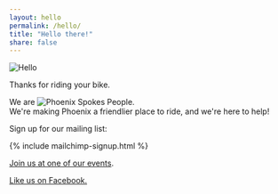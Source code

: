```yaml
---
layout: hello
permalink: /hello/
title: "Hello there!"
share: false
---
```


<img src="{{ site.url }}/images/hello.svg" alt="Hello"/>

Thanks for riding your bike.

<p>
  We are
  <img src="{{ site.url }}/images/logo-inline.png" alt="Phoenix Spokes People" class="logo-inline"/>.
  <br />
  We're making Phoenix a friendlier place to ride, and we're here to help!
</p>


Sign up for our mailing list:

{% include mailchimp-signup.html %}

<a href="/events">Join us at one of our events</a>.

<a href="https://www.facebook.com/PhoenixSpokesPeople">Like us on Facebook.</a>
